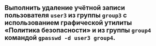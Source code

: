 ## Выполнить удаление учётной записи пользователя `user3` из группы `group3` с использованием графической утилиты «Политика безопасности» и из группы `group4` командой `gpasswd -d user3 group4`.

